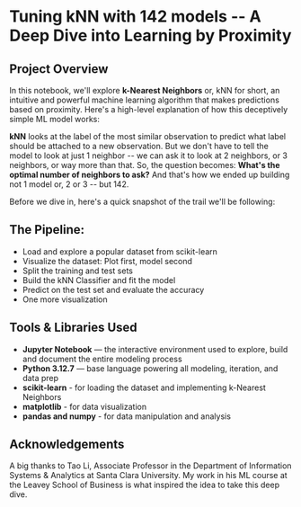# Tuning kNN with 142 models -- A Deep Dive into Learning by Proximity

## Project Overview

In this notebook, we'll explore **k-Nearest Neighbors** or, kNN for short, an intuitive and powerful machine learning algorithm that makes predictions based on proximity. Here's a high-level explanation of how this deceptively simple ML model works:

**kNN** looks at the label of the most similar observation to predict what label should be attached to a new observation. But we don't have to tell the model to look at just 1 neighbor -- we can ask it to look at 2 neighbors, or 3 neighbors, or way more than that. So, the question becomes: **What's the optimal number of neighbors to ask?** And that's how we ended up building not 1 model or, 2 or 3 -- but 142.

Before we dive in, here's a quick snapshot of the trail we'll be following:

## The Pipeline:

- Load and explore a popular dataset from scikit-learn
- Visualize the dataset: Plot first, model second
- Split the training and test sets
- Build the kNN Classifier and fit the model
- Predict on the test set and evaluate the accuracy
- One more visualization

## Tools & Libraries Used

- **Jupyter Notebook** — the interactive environment used to explore, build and document the entire modeling process   
- **Python 3.12.7** — base language powering all modeling, iteration, and data prep   
- **scikit-learn** - for loading the dataset and implementing k-Nearest Neighbors
- **matplotlib** - for data visualization
- **pandas and numpy** - for data manipulation and analysis

## Acknowledgements

A big thanks to Tao Li, Associate Professor in the Department of Information Systems & Analytics at Santa Clara University. My work in his ML course at the Leavey School of Business is what inspired the idea to take this deep dive.
